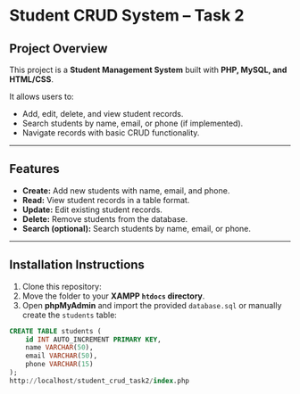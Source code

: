 # Student CRUD System – Task 2

## Project Overview
This project is a **Student Management System** built with **PHP, MySQL, and HTML/CSS**.  

It allows users to:  
- Add, edit, delete, and view student records.  
- Search students by name, email, or phone (if implemented).  
- Navigate records with basic CRUD functionality.  

---

## Features
- **Create:** Add new students with name, email, and phone.  
- **Read:** View student records in a table format.  
- **Update:** Edit existing student records.  
- **Delete:** Remove students from the database.  
- **Search (optional):** Search students by name, email, or phone.  

---

## Installation Instructions
1. Clone this repository:  
2. Move the folder to your **XAMPP `htdocs` directory**.  
3. Open **phpMyAdmin** and import the provided `database.sql` or manually create the `students` table:

```sql
CREATE TABLE students (
    id INT AUTO_INCREMENT PRIMARY KEY,
    name VARCHAR(50),
    email VARCHAR(50),
    phone VARCHAR(15)
);
http://localhost/student_crud_task2/index.php
